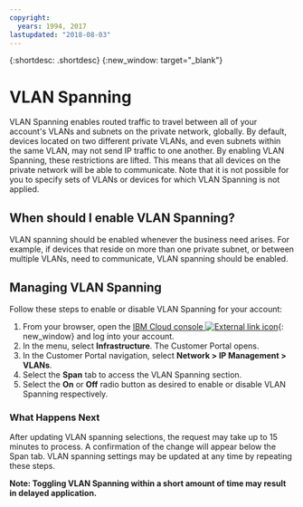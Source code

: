 ```yaml
---
copyright:
  years: 1994, 2017
lastupdated: "2018-08-03"
---
```

{:shortdesc: .shortdesc}
{:new_window: target="_blank"}

# VLAN Spanning

VLAN Spanning enables routed traffic to travel between all of your account's
VLANs and subnets on the private network, globally. By default, devices located
on two different private VLANs, and even subnets within the same VLAN, may not
send IP traffic to one another. By enabling VLAN Spanning, these restrictions
are lifted. This means that all devices on the private network will be able to
communicate. Note that it is not possible for you to specify sets of VLANs or
devices for which VLAN Spanning is not applied.


## When should I enable VLAN Spanning?

VLAN spanning should be enabled whenever the business need arises. For example,
if devices that reside on more than one private subnet, or between multiple
VLANs, need to communicate, VLAN spanning should be enabled.


## Managing VLAN Spanning

Follow these steps to enable or disable VLAN Spanning for your account:

  1. From your browser, open the [IBM Cloud console ![External link icon](../../icons/launch-glyph.svg "External link icon")](https://control.bluemix.net/){: new_window} and log into your account.
  2. In the menu, select **Infrastructure**. The Customer Portal opens.
  3. In the Customer Portal navigation, select **Network > IP Management > VLANs**.
  4. Select the **Span** tab to access the VLAN Spanning section.
  5. Select the **On** or **Off** radio button as desired to enable or disable VLAN Spanning respectively.

### What Happens Next

After updating VLAN spanning selections, the request may take up to 15 minutes
to process. A confirmation of the change will  appear below the Span tab. VLAN
spanning settings may be updated at any time by repeating these steps.

  **Note: Toggling VLAN Spanning within a short amount of time may result in delayed application.**
